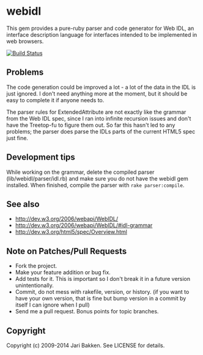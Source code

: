 webidl
======

This gem provides a pure-ruby parser and code generator for Web IDL, an interface description language for interfaces intended to be implemented in web browsers.

[![Build Status](https://secure.travis-ci.org/jarib/webidl.png)](http://travis-ci.org/jarib/webidl)

Problems
--------

The code generation could be improved a lot - a lot of the data in the IDL is just ignored. I don't need anything more at the moment, but it should be easy to complete it if anyone needs to.

The parser rules for ExtendedAttribute are not exactly like the grammar from the Web IDL spec, since I ran into infinite recursion issues and don't have the Treetop-fu to figure them out.
So far this hasn't led to any problems; the parser does parse the IDLs parts of the current HTML5 spec just fine.

Development tips
----------------

While working on the grammar, delete the compiled parser (lib/webidl/parser/idl.rb) and make sure you do not have the webidl gem installed. When finished, compile the parser with `rake parser:compile`.

See also
--------

* http://dev.w3.org/2006/webapi/WebIDL/
* http://dev.w3.org/2006/webapi/WebIDL/#idl-grammar
* http://dev.w3.org/html5/spec/Overview.html

Note on Patches/Pull Requests
-----------------------------

* Fork the project.
* Make your feature addition or bug fix.
* Add tests for it. This is important so I don't break it in a
  future version unintentionally.
* Commit, do not mess with rakefile, version, or history.
  (if you want to have your own version, that is fine but bump version in a commit by itself I can ignore when I pull)
* Send me a pull request. Bonus points for topic branches.

Copyright
---------

Copyright (c) 2009-2014 Jari Bakken. See LICENSE for details.
